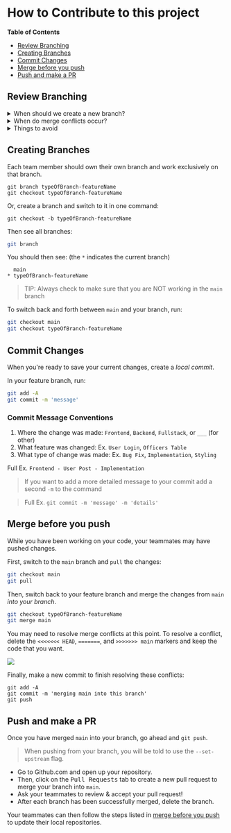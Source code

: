 <!-- @format -->

# How to Contribute to this project

**Table of Contents**

- [Review Branching](#review-branching)
- [Creating Branches](#creating-branches)
- [Commit Changes](#commit-changes)
- [Merge before you push](#merge-before-you-push)
- [Push and make a PR](#push-and-make-a-pr)

## Review Branching

<details><summary>When should we create a new branch?</summary><br>

Branches are used to diverge from the main code base. They are useful because they create a copy of existing code without modifying the existing code. Think of it as your very own sandbox where you can create anything new.

Therefore, a new branch should be created for any new change to any of the files in the project. This includes but is not limited to creating a new feature in the repo and/or fixing a bug in the repo.

</details>

<details><summary>When do merge conflicts occur?</summary><br>

Merge conflicts occur when we have code that could possibly overwrite code that was already there. They are bound to happen if multiple people are working on the same file.

</details>

<details><summary>Things to avoid</summary><br>

The `main` branch should always have working code so as a best practice...

- Don't work off of the `main` branch.
- Avoid merging code that hasn't been tested or reviewed into the `main` branch.

</details>

## Creating Branches

Each team member should own their own branch and work exclusively on that branch.

```
git branch typeOfBranch-featureName
git checkout typeOfBranch-featureName
```

Or, create a branch and switch to it in one command:

```
git checkout -b typeOfBranch-featureName
```

Then see all branches:

```sh
git branch
```

You should then see: (the `*` indicates the current branch)

```
  main
* typeOfBranch-featureName
```

> TIP: Always check to make sure that you are NOT working in the `main` branch

To switch back and forth between `main` and your branch, run:

```sh
git checkout main
git checkout typeOfBranch-featureName
```

## Commit Changes

When you're ready to save your current changes, create a _local commit_.

In your feature branch, run:

```sh
git add -A
git commit -m 'message'
```

### Commit Message Conventions

1. Where the change was made: `Frontend`, `Backend`, `Fullstack`, or `___` (for other)
2. What feature was changed: Ex. `User Login`, `Officers Table`
3. What type of change was made: Ex. `Bug Fix`, `Implementation`, `Styling`

Full Ex. `Frontend - User Post - Implementation`

> If you want to add a more detailed message to your commit add a second `-m` to the command

> Full Ex. `git commit -m 'message' -m 'details'`

## Merge before you push

While you have been working on your code, your teammates may have pushed changes.

First, switch to the `main` branch and `pull` the changes:

```sh
git checkout main
git pull
```

Then, switch back to your feature branch and merge the changes from `main` _into your branch_.

```sh
git checkout typeOfBranch-featureName
git merge main
```

You may need to resolve merge conflicts at this point. To resolve a conflict, delete the `<<<<<<< HEAD`, `=======`, and `>>>>>>> main` markers and keep the code that you want.

![](./merge-conflict.png)

Finally, make a new commit to finish resolving these conflicts:

```
git add -A
git commit -m 'merging main into this branch'
git push
```

## Push and make a PR

Once you have merged `main` into your branch, go ahead and `git push`.

> When pushing from your branch, you will be told to use the `--set-upstream` flag.

- Go to Github.com and open up your repository.
- Then, click on the <kbd>Pull Requests</kbd> tab to create a new pull request to merge your branch into `main`.
- Ask your teammates to review & accept your pull request!
- After each branch has been successfully merged, delete the branch.

Your teammates can then follow the steps listed in [merge before you push](#merge-before-you-push) to update their local repositories.
